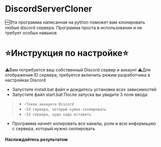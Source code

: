 # DiscordServerCloner
🆓Эта программа написанная на python поможет вам клонировать любые discord сервера. Программа проста в использовании и не требует особых навыков
# ⭐Инструкция по настройке⭐
⚠️Вам потребуется ваш собственный Discord сервер и аккаунт
⚠️Для отображения ID сервера, требуется включить режим разработчика в настройках Discord
* Запустите install.bat файл и дождитесь установки всех зависимостей
* Запустите файл start.bat
После запуска вы увидите 3 поля ввода:
>* -`Токен аккаунта Discord`
>* -`Id сервера, который нужно скопировать`
>* -`Id сервера, куда надо вставить`
* Программа начнет копировать все каналы, роли и всю информацию с сервера, который нужно скопировать
#### Наслаждайтесь результатом
